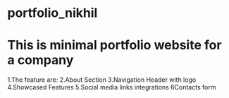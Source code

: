 # portfolio_nikhil
# This is minimal portfolio website for a company 
1.The feature are:
2.About Section
3.Navigation Header with logo
4.Showcased Features
5.Social media links integrations
6Contacts form
